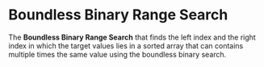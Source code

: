 # Boundless Binary Range Search


The **Boundless Binary Range Search** that finds the left index and the right index in which the target values lies in a sorted array that can contains multiple times the same value using the boundless binary search.